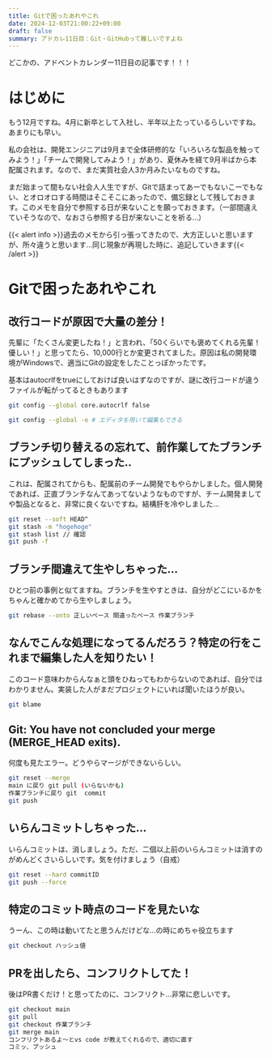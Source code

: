 ```yaml
---
title: Gitで困ったあれやこれ
date: 2024-12-03T21:00:22+09:00
draft: false
summary: アドカレ11日目：Git・GitHubって難しいですよね
---
```

どこかの、アドベントカレンダー11日目の記事です！！！

# はじめに
もう12月ですね。4月に新卒として入社し、半年以上たっているらしいですね。あまりにも早い。

私の会社は、開発エンジニアは9月まで全体研修的な「いろいろな製品を触ってみよう！」「チームで開発してみよう！」があり、夏休みを経て9月半ばから本配属されます。なので、まだ実質社会人3か月みたいなものですね。

まだ始まって間もない社会人人生ですが、Gitで詰まってあーでもないこーでもない、とオロオロする時間はそこそこにあったので、備忘録として残しておきます。このメモを自分で参照する日が来ないことを願っておきます。（一部間違えていそうなので、なおさら参照する日が来ないことを祈る...）

{{< alert info >}}過去のメモから引っ張ってきたので、大方正しいと思いますが、所々違うと思います...同じ現象が再現した時に、追記していきます{{< /alert >}}

# Gitで困ったあれやこれ
## 改行コードが原因で大量の差分！
先輩に「たくさん変更したね！」と言われ、「50くらいでも褒めてくれる先輩！優しい！」と思ってたら、10,000行とか変更されてました。原因は私の開発環境がWindowsで、適当にGitの設定をしたことっぽかったです。

基本はautocrlfをtrueにしておけば良いはずなのですが、謎に改行コードが違うファイルが転がってるときもあります
```sh
git config --global core.autocrlf false

git config --global -e # エディタを用いて編集もできる
```

## ブランチ切り替えるの忘れて、前作業してたブランチにプッシュしてしまった..
これは、配属されてからも、配属前のチーム開発でもやらかしました。個人開発であれば、正直ブランチなんてあってないようなものですが、チーム開発ましてや製品となると、非常に良くないですね。結構肝を冷やしました...
```sh
git reset --soft HEAD^
git stash -m "hogehoge"
git stash list // 確認
git push -f
```

## ブランチ間違えて生やしちゃった...
ひとつ前の事例と似てますね。ブランチを生やすときは、自分がどこにいるかをちゃんと確かめてから生やしましょう。

```sh
git rebase --onto 正しいベース 間違ったベース 作業ブランチ
```

## なんでこんな処理になってるんだろう？特定の行をこれまで編集した人を知りたい！
このコード意味わからんなぁと頭をひねってもわからないのであれば、自分ではわかりません。実装した人がまだプロジェクトにいれば聞いたほうが良い。
```sh
git blame
```

## Git: You have not concluded your merge (MERGE_HEAD exits).
何度も見たエラー。どうやらマージができないらしい。
```sh
git reset --merge
main に戻り git pull (いらないかも)
作業ブランチに戻り git  commit
git push
```

## いらんコミットしちゃった...
いらんコミットは、消しましょう。ただ、二個以上前のいらんコミットは消すのがめんどくさいらしいです。気を付けましょう（自戒）
```sh
git reset --hard commitID
git push --force
```

## 特定のコミット時点のコードを見たいな
うーん、この時は動いてたと思うんだけどな...の時にめちゃ役立ちます
```sh
git checkout ハッシュ値
```

## PRを出したら、コンフリクトしてた！
後はPR書くだけ！と思ってたのに、コンフリクト...非常に悲しいです。
```sh
git checkout main
git pull
git checkout 作業ブランチ
git merge main
コンフリクトあるよ～とvs code が教えてくれるので、適切に直す
コミッ、プッシュ
```
